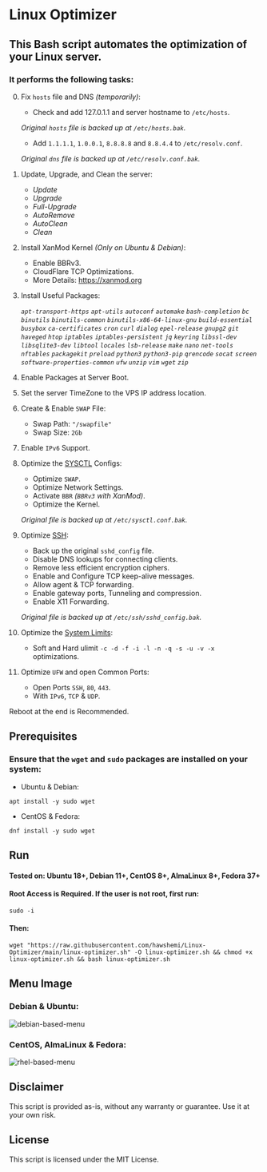 # Linux Optimizer

## This Bash script automates the optimization of your Linux server.
### It performs the following tasks:
       
0. Fix `hosts` file and DNS _(temporarily)_:
    - Check and add 127.0.1.1 and server hostname to `/etc/hosts`.
    
    *Original `hosts` file is backed up at `/etc/hosts.bak`.*
    - Add `1.1.1.1`, `1.0.0.1`, `8.8.8.8` and `8.8.4.4` to `/etc/resolv.conf`.
    
    *Original `dns` file is backed up at `/etc/resolv.conf.bak`.*


1. Update, Upgrade, and Clean the server:
    - _Update_
    - _Upgrade_
    - _Full-Upgrade_
    - _AutoRemove_
    - _AutoClean_
    - _Clean_


2. Install XanMod Kernel _(Only on Ubuntu & Debian)_:
    - Enable BBRv3.
    - CloudFlare TCP Optimizations.
    - More Details: https://xanmod.org


3. Install Useful Packages:

    _`apt-transport-https`_ _`apt-utils`_ _`autoconf`_ _`automake`_ _`bash-completion`_ _`bc`_ _`binutils`_ _`binutils-common`_ _`binutils-x86-64-linux-gnu`_ _`build-essential`_ _`busybox`_ _`ca-certificates`_ _`cron`_ _`curl`_ _`dialog`_ _`epel-release`_ _`gnupg2`_ _`git`_ _`haveged`_ _`htop`_ _`iptables`_ _`iptables-persistent`_ _`jq`_ _`keyring`_ _`libssl-dev`_ _`libsqlite3-dev`_ _`libtool`_ _`locales`_ _`lsb-release`_ _`make`_ _`nano`_ _`net-tools`_ _`nftables`_ _`packagekit`_ _`preload`_ _`python3`_ _`python3-pip`_ _`qrencode`_ _`socat`_ _`screen`_ _`software-properties-common`_ _`ufw`_ _`unzip`_ _`vim`_ _`wget`_ _`zip`_


4. Enable Packages at Server Boot.

    
5. Set the server TimeZone to the VPS IP address location.

 
6. Create & Enable `SWAP` File:
    - Swap Path: `"/swapfile"`
    - Swap Size: `2Gb`


7. Enable `IPv6` Support.


8. Optimize the [SYSCTL](https://github.com/hawshemi/Linux-Optimizer/blob/main/files/sysctl.conf) Configs:
    - Optimize `SWAP`.
    - Optimize Network Settings.
    - Activate `BBR` _(`BBRv3` with XanMod)_.
    - Optimize the Kernel.

    *Original file is backed up at `/etc/sysctl.conf.bak`.*

    
9. Optimize [SSH](https://github.com/hawshemi/Linux-Optimizer/blob/main/files/sshd_config):
    - Back up the original `sshd_config` file.
    - Disable DNS lookups for connecting clients.
    - Remove less efficient encryption ciphers.
    - Enable and Configure TCP keep-alive messages.
    - Allow agent & TCP forwarding.
    - Enable gateway ports, Tunneling and compression.
    - Enable X11 Forwarding.

    *Original file is backed up at `/etc/ssh/sshd_config.bak`.*
   

10. Optimize the [System Limits](https://github.com/hawshemi/Linux-Optimizer/blob/main/files/profile):
    - Soft and Hard ulimit `-c -d -f -i -l -n -q -s -u -v -x` optimizations.
    
    
11. Optimize `UFW` and open Common Ports:
    - Open Ports `SSH`, `80`, `443`.
    - With `IPv6`, `TCP` & `UDP`.

    
Reboot at the end is Recommended.


## Prerequisites

### Ensure that the `wget` and `sudo` packages are installed on your system:

- Ubuntu & Debian:
```
apt install -y sudo wget
```
- CentOS & Fedora:
```
dnf install -y sudo wget
```


## Run
#### **Tested on:** Ubuntu 18+, Debian 11+, CentOS 8+, AlmaLinux 8+, Fedora 37+

#### Root Access is Required. If the user is not root, first run:
```
sudo -i
```
#### Then:
```
wget "https://raw.githubusercontent.com/hawshemi/Linux-Optimizer/main/linux-optimizer.sh" -O linux-optimizer.sh && chmod +x linux-optimizer.sh && bash linux-optimizer.sh 
```


## Menu Image
### Debian & Ubuntu:
![debian-based-menu](https://github.com/hawshemi/Linux-Optimizer/assets/16742123/aa518755-c938-45c1-910a-edf967057405)

### CentOS, AlmaLinux & Fedora:
![rhel-based-menu](https://github.com/hawshemi/Linux-Optimizer/assets/16742123/ffa0eb1d-6670-48ad-9dc4-7939a1c9fca0)


## Disclaimer
This script is provided as-is, without any warranty or guarantee. Use it at your own risk.


## License
This script is licensed under the MIT License.

